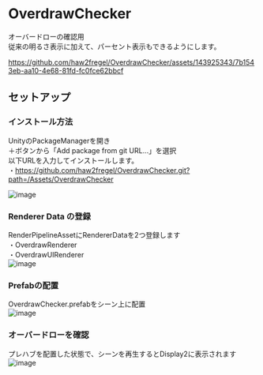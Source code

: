 # OverdrawChecker
オーバードローの確認用\
従来の明るさ表示に加えて、パーセント表示もできるようにします。

https://github.com/haw2fregel/OverdrawChecker/assets/143925343/7b1543eb-aa10-4e68-81fd-fc0fce62bbcf

## セットアップ
### インストール方法
UnityのPackageManagerを開き\
＋ボタンから「Add package from git URL...」を選択\
以下URLを入力してインストールします。\
・https://github.com/haw2fregel/OverdrawChecker.git?path=/Assets/OverdrawChecker

![image](https://github.com/haw2fregel/OverdrawChecker/assets/143925343/2aae7416-cfe1-4795-b3c0-4591a9e84aed)

### Renderer Data の登録
RenderPipelineAssetにRendererDataを2つ登録します\
・OverdrawRenderer\
・OverdrawUIRenderer\
![image](https://github.com/haw2fregel/OverdrawChecker/assets/143925343/6129156d-cb25-45ce-be40-c9b19c3f0d6c)

### Prefabの配置
OverdrawChecker.prefabをシーン上に配置\
![image](https://github.com/haw2fregel/OverdrawChecker/assets/143925343/7d1d69d8-3f70-4de3-94a8-1895300b7afe)

### オーバードローを確認
プレハブを配置した状態で、シーンを再生するとDisplay2に表示されます\
![image](https://github.com/haw2fregel/OverdrawChecker/assets/143925343/175d0077-8261-4570-acf7-147386d657d1)
